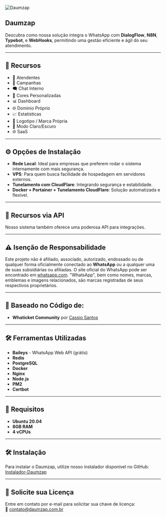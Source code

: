 ![Daumzap]( "Daumzap")

## Daumzap

Descubra como nossa solução integra o WhatsApp com **DialogFlow**, **N8N**, **Typebot**, e **WebHooks**, permitindo uma gestão eficiente e ágil do seu atendimento.

---

## 🚀 Recursos

- 💼 Atendentes
- 🎯 Campanhas
- 🗨️ Chat Interno
- 🎨 Cores Personalizadas
- 📊 Dashboard
- 🌐 Domínio Próprio
- 📈 Estatísticas
- 🔖 Logotipo / Marca Própria
- 🌙 Modo Claro/Escuro
- 🌐 SaaS

---

## ⚙️ Opções de Instalação

- **Rede Local**: Ideal para empresas que preferem rodar o sistema internamente com mais segurança.
- **VPS**: Para quem busca facilidade de hospedagem em servidores externos.
- **Tunelamento com CloudFlare**: Integrando segurança e estabilidade.
- **Docker + Portainer + Tunelamento CloudFlare**: Solução automatizada e flexível.

---

## 🔌 Recursos via API

Nosso sistema também oferece uma poderosa API para integrações.

---

## ⚠️ Isenção de Responsabilidade

Este projeto não é afiliado, associado, autorizado, endossado ou de qualquer forma oficialmente conectado ao **WhatsApp** ou a qualquer uma de suas subsidiárias ou afiliadas. O site oficial do WhatsApp pode ser encontrado em [whatsapp.com](https://whatsapp.com). "WhatsApp", bem como nomes, marcas, emblemas e imagens relacionados, são marcas registradas de seus respectivos proprietários.

---

## 📍 Baseado no Código de:

- **Whaticket Community** por [Cassio Santos](https://github.com/canove/whaticket-community)

---

## 🛠️ Ferramentas Utilizadas

- **Baileys** - WhatsApp Web API (grátis)
- **Redis**
- **PostgreSQL**
- **Docker**
- **Nginx**
- **Node.js**
- **PM2**
- **Certbot**

---

## 🔧 Requisitos

- **Ubuntu 20.04**
- **8GB RAM**
- **4 vCPUs**

---

## 🛠️ Instalação

Para instalar o Daumzap, utilize nosso instalador disponível no GitHub:  
[Instalador-Daumzap](https://github.com/doug1043/Instalador-Daumzap)

---

## 🔑 Solicite sua Licença

Entre em contato por e-mail para solicitar sua chave de licença:  
📧 contato@daumzap.com.br
